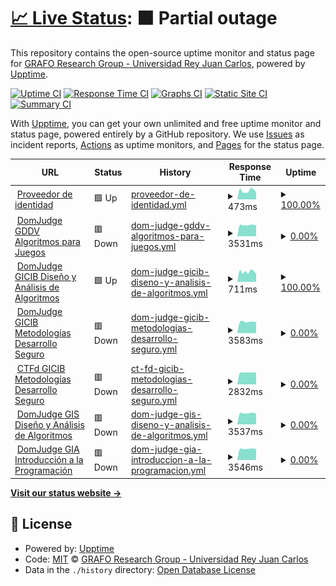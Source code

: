 # [📈 Live Status](https://monitoring.numa.host): <!--live status--> **🟧 Partial outage**

This repository contains the open-source uptime monitor and status page for [GRAFO Research Group - Universidad Rey Juan Carlos](https://grafo.etsii.urjc.es), powered by [Upptime](https://github.com/upptime/upptime).

[![Uptime CI](https://github.com/GRAFO-URJC/monitoring/workflows/Uptime%20CI/badge.svg)](https://github.com/GRAFO-URJC/monitoring/actions?query=workflow%3A%22Uptime+CI%22)
[![Response Time CI](https://github.com/GRAFO-URJC/monitoring/workflows/Response%20Time%20CI/badge.svg)](https://github.com/GRAFO-URJC/monitoring/actions?query=workflow%3A%22Response+Time+CI%22)
[![Graphs CI](https://github.com/GRAFO-URJC/monitoring/workflows/Graphs%20CI/badge.svg)](https://github.com/GRAFO-URJC/monitoring/actions?query=workflow%3A%22Graphs+CI%22)
[![Static Site CI](https://github.com/GRAFO-URJC/monitoring/workflows/Static%20Site%20CI/badge.svg)](https://github.com/GRAFO-URJC/monitoring/actions?query=workflow%3A%22Static+Site+CI%22)
[![Summary CI](https://github.com/GRAFO-URJC/monitoring/workflows/Summary%20CI/badge.svg)](https://github.com/GRAFO-URJC/monitoring/actions?query=workflow%3A%22Summary+CI%22)

With [Upptime](https://upptime.js.org), you can get your own unlimited and free uptime monitor and status page, powered entirely by a GitHub repository. We use [Issues](https://github.com/GRAFO-URJC/monitoring/issues) as incident reports, [Actions](https://github.com/GRAFO-URJC/monitoring/actions) as uptime monitors, and [Pages](https://monitoring.numa.host) for the status page.

<!--start: status pages-->
<!-- This summary is generated by Upptime (https://github.com/upptime/upptime) -->
<!-- Do not edit this manually, your changes will be overwritten -->
<!-- prettier-ignore -->
| URL | Status | History | Response Time | Uptime |
| --- | ------ | ------- | ------------- | ------ |
| <img alt="" src="https://icons.duckduckgo.com/ip3/idp.numa.host.ico" height="13"> [Proveedor de identidad](https://idp.numa.host) | 🟩 Up | [proveedor-de-identidad.yml](https://github.com/GRAFO-URJC/monitoring/commits/HEAD/history/proveedor-de-identidad.yml) | <details><summary><img alt="Response time graph" src="./graphs/proveedor-de-identidad/response-time-week.png" height="20"> 473ms</summary><br><a href="https://monitoring.numa.host/history/proveedor-de-identidad"><img alt="Response time 523" src="https://img.shields.io/endpoint?url=https%3A%2F%2Fraw.githubusercontent.com%2FGRAFO-URJC%2Fmonitoring%2FHEAD%2Fapi%2Fproveedor-de-identidad%2Fresponse-time.json"></a><br><a href="https://monitoring.numa.host/history/proveedor-de-identidad"><img alt="24-hour response time 384" src="https://img.shields.io/endpoint?url=https%3A%2F%2Fraw.githubusercontent.com%2FGRAFO-URJC%2Fmonitoring%2FHEAD%2Fapi%2Fproveedor-de-identidad%2Fresponse-time-day.json"></a><br><a href="https://monitoring.numa.host/history/proveedor-de-identidad"><img alt="7-day response time 473" src="https://img.shields.io/endpoint?url=https%3A%2F%2Fraw.githubusercontent.com%2FGRAFO-URJC%2Fmonitoring%2FHEAD%2Fapi%2Fproveedor-de-identidad%2Fresponse-time-week.json"></a><br><a href="https://monitoring.numa.host/history/proveedor-de-identidad"><img alt="30-day response time 489" src="https://img.shields.io/endpoint?url=https%3A%2F%2Fraw.githubusercontent.com%2FGRAFO-URJC%2Fmonitoring%2FHEAD%2Fapi%2Fproveedor-de-identidad%2Fresponse-time-month.json"></a><br><a href="https://monitoring.numa.host/history/proveedor-de-identidad"><img alt="1-year response time 523" src="https://img.shields.io/endpoint?url=https%3A%2F%2Fraw.githubusercontent.com%2FGRAFO-URJC%2Fmonitoring%2FHEAD%2Fapi%2Fproveedor-de-identidad%2Fresponse-time-year.json"></a></details> | <details><summary><a href="https://monitoring.numa.host/history/proveedor-de-identidad">100.00%</a></summary><a href="https://monitoring.numa.host/history/proveedor-de-identidad"><img alt="All-time uptime 96.55%" src="https://img.shields.io/endpoint?url=https%3A%2F%2Fraw.githubusercontent.com%2FGRAFO-URJC%2Fmonitoring%2FHEAD%2Fapi%2Fproveedor-de-identidad%2Fuptime.json"></a><br><a href="https://monitoring.numa.host/history/proveedor-de-identidad"><img alt="24-hour uptime 100.00%" src="https://img.shields.io/endpoint?url=https%3A%2F%2Fraw.githubusercontent.com%2FGRAFO-URJC%2Fmonitoring%2FHEAD%2Fapi%2Fproveedor-de-identidad%2Fuptime-day.json"></a><br><a href="https://monitoring.numa.host/history/proveedor-de-identidad"><img alt="7-day uptime 100.00%" src="https://img.shields.io/endpoint?url=https%3A%2F%2Fraw.githubusercontent.com%2FGRAFO-URJC%2Fmonitoring%2FHEAD%2Fapi%2Fproveedor-de-identidad%2Fuptime-week.json"></a><br><a href="https://monitoring.numa.host/history/proveedor-de-identidad"><img alt="30-day uptime 99.14%" src="https://img.shields.io/endpoint?url=https%3A%2F%2Fraw.githubusercontent.com%2FGRAFO-URJC%2Fmonitoring%2FHEAD%2Fapi%2Fproveedor-de-identidad%2Fuptime-month.json"></a><br><a href="https://monitoring.numa.host/history/proveedor-de-identidad"><img alt="1-year uptime 96.55%" src="https://img.shields.io/endpoint?url=https%3A%2F%2Fraw.githubusercontent.com%2FGRAFO-URJC%2Fmonitoring%2FHEAD%2Fapi%2Fproveedor-de-identidad%2Fuptime-year.json"></a></details>
| <img alt="" src="https://icons.duckduckgo.com/ip3/aj-gddv.numa.host.ico" height="13"> [DomJudge GDDV Algoritmos para Juegos](https://aj-gddv.numa.host) | 🟥 Down | [dom-judge-gddv-algoritmos-para-juegos.yml](https://github.com/GRAFO-URJC/monitoring/commits/HEAD/history/dom-judge-gddv-algoritmos-para-juegos.yml) | <details><summary><img alt="Response time graph" src="./graphs/dom-judge-gddv-algoritmos-para-juegos/response-time-week.png" height="20"> 3531ms</summary><br><a href="https://monitoring.numa.host/history/dom-judge-gddv-algoritmos-para-juegos"><img alt="Response time 2184" src="https://img.shields.io/endpoint?url=https%3A%2F%2Fraw.githubusercontent.com%2FGRAFO-URJC%2Fmonitoring%2FHEAD%2Fapi%2Fdom-judge-gddv-algoritmos-para-juegos%2Fresponse-time.json"></a><br><a href="https://monitoring.numa.host/history/dom-judge-gddv-algoritmos-para-juegos"><img alt="24-hour response time 3445" src="https://img.shields.io/endpoint?url=https%3A%2F%2Fraw.githubusercontent.com%2FGRAFO-URJC%2Fmonitoring%2FHEAD%2Fapi%2Fdom-judge-gddv-algoritmos-para-juegos%2Fresponse-time-day.json"></a><br><a href="https://monitoring.numa.host/history/dom-judge-gddv-algoritmos-para-juegos"><img alt="7-day response time 3531" src="https://img.shields.io/endpoint?url=https%3A%2F%2Fraw.githubusercontent.com%2FGRAFO-URJC%2Fmonitoring%2FHEAD%2Fapi%2Fdom-judge-gddv-algoritmos-para-juegos%2Fresponse-time-week.json"></a><br><a href="https://monitoring.numa.host/history/dom-judge-gddv-algoritmos-para-juegos"><img alt="30-day response time 3562" src="https://img.shields.io/endpoint?url=https%3A%2F%2Fraw.githubusercontent.com%2FGRAFO-URJC%2Fmonitoring%2FHEAD%2Fapi%2Fdom-judge-gddv-algoritmos-para-juegos%2Fresponse-time-month.json"></a><br><a href="https://monitoring.numa.host/history/dom-judge-gddv-algoritmos-para-juegos"><img alt="1-year response time 2184" src="https://img.shields.io/endpoint?url=https%3A%2F%2Fraw.githubusercontent.com%2FGRAFO-URJC%2Fmonitoring%2FHEAD%2Fapi%2Fdom-judge-gddv-algoritmos-para-juegos%2Fresponse-time-year.json"></a></details> | <details><summary><a href="https://monitoring.numa.host/history/dom-judge-gddv-algoritmos-para-juegos">0.00%</a></summary><a href="https://monitoring.numa.host/history/dom-judge-gddv-algoritmos-para-juegos"><img alt="All-time uptime 54.40%" src="https://img.shields.io/endpoint?url=https%3A%2F%2Fraw.githubusercontent.com%2FGRAFO-URJC%2Fmonitoring%2FHEAD%2Fapi%2Fdom-judge-gddv-algoritmos-para-juegos%2Fuptime.json"></a><br><a href="https://monitoring.numa.host/history/dom-judge-gddv-algoritmos-para-juegos"><img alt="24-hour uptime 0.00%" src="https://img.shields.io/endpoint?url=https%3A%2F%2Fraw.githubusercontent.com%2FGRAFO-URJC%2Fmonitoring%2FHEAD%2Fapi%2Fdom-judge-gddv-algoritmos-para-juegos%2Fuptime-day.json"></a><br><a href="https://monitoring.numa.host/history/dom-judge-gddv-algoritmos-para-juegos"><img alt="7-day uptime 0.00%" src="https://img.shields.io/endpoint?url=https%3A%2F%2Fraw.githubusercontent.com%2FGRAFO-URJC%2Fmonitoring%2FHEAD%2Fapi%2Fdom-judge-gddv-algoritmos-para-juegos%2Fuptime-week.json"></a><br><a href="https://monitoring.numa.host/history/dom-judge-gddv-algoritmos-para-juegos"><img alt="30-day uptime 1.38%" src="https://img.shields.io/endpoint?url=https%3A%2F%2Fraw.githubusercontent.com%2FGRAFO-URJC%2Fmonitoring%2FHEAD%2Fapi%2Fdom-judge-gddv-algoritmos-para-juegos%2Fuptime-month.json"></a><br><a href="https://monitoring.numa.host/history/dom-judge-gddv-algoritmos-para-juegos"><img alt="1-year uptime 54.40%" src="https://img.shields.io/endpoint?url=https%3A%2F%2Fraw.githubusercontent.com%2FGRAFO-URJC%2Fmonitoring%2FHEAD%2Fapi%2Fdom-judge-gddv-algoritmos-para-juegos%2Fuptime-year.json"></a></details>
| <img alt="" src="https://icons.duckduckgo.com/ip3/daa-gicib.numa.host.ico" height="13"> [DomJudge GICIB Diseño y Análisis de Algoritmos](https://daa-gicib.numa.host) | 🟩 Up | [dom-judge-gicib-diseno-y-analisis-de-algoritmos.yml](https://github.com/GRAFO-URJC/monitoring/commits/HEAD/history/dom-judge-gicib-diseno-y-analisis-de-algoritmos.yml) | <details><summary><img alt="Response time graph" src="./graphs/dom-judge-gicib-diseno-y-analisis-de-algoritmos/response-time-week.png" height="20"> 711ms</summary><br><a href="https://monitoring.numa.host/history/dom-judge-gicib-diseno-y-analisis-de-algoritmos"><img alt="Response time 1590" src="https://img.shields.io/endpoint?url=https%3A%2F%2Fraw.githubusercontent.com%2FGRAFO-URJC%2Fmonitoring%2FHEAD%2Fapi%2Fdom-judge-gicib-diseno-y-analisis-de-algoritmos%2Fresponse-time.json"></a><br><a href="https://monitoring.numa.host/history/dom-judge-gicib-diseno-y-analisis-de-algoritmos"><img alt="24-hour response time 554" src="https://img.shields.io/endpoint?url=https%3A%2F%2Fraw.githubusercontent.com%2FGRAFO-URJC%2Fmonitoring%2FHEAD%2Fapi%2Fdom-judge-gicib-diseno-y-analisis-de-algoritmos%2Fresponse-time-day.json"></a><br><a href="https://monitoring.numa.host/history/dom-judge-gicib-diseno-y-analisis-de-algoritmos"><img alt="7-day response time 711" src="https://img.shields.io/endpoint?url=https%3A%2F%2Fraw.githubusercontent.com%2FGRAFO-URJC%2Fmonitoring%2FHEAD%2Fapi%2Fdom-judge-gicib-diseno-y-analisis-de-algoritmos%2Fresponse-time-week.json"></a><br><a href="https://monitoring.numa.host/history/dom-judge-gicib-diseno-y-analisis-de-algoritmos"><img alt="30-day response time 683" src="https://img.shields.io/endpoint?url=https%3A%2F%2Fraw.githubusercontent.com%2FGRAFO-URJC%2Fmonitoring%2FHEAD%2Fapi%2Fdom-judge-gicib-diseno-y-analisis-de-algoritmos%2Fresponse-time-month.json"></a><br><a href="https://monitoring.numa.host/history/dom-judge-gicib-diseno-y-analisis-de-algoritmos"><img alt="1-year response time 1590" src="https://img.shields.io/endpoint?url=https%3A%2F%2Fraw.githubusercontent.com%2FGRAFO-URJC%2Fmonitoring%2FHEAD%2Fapi%2Fdom-judge-gicib-diseno-y-analisis-de-algoritmos%2Fresponse-time-year.json"></a></details> | <details><summary><a href="https://monitoring.numa.host/history/dom-judge-gicib-diseno-y-analisis-de-algoritmos">100.00%</a></summary><a href="https://monitoring.numa.host/history/dom-judge-gicib-diseno-y-analisis-de-algoritmos"><img alt="All-time uptime 77.20%" src="https://img.shields.io/endpoint?url=https%3A%2F%2Fraw.githubusercontent.com%2FGRAFO-URJC%2Fmonitoring%2FHEAD%2Fapi%2Fdom-judge-gicib-diseno-y-analisis-de-algoritmos%2Fuptime.json"></a><br><a href="https://monitoring.numa.host/history/dom-judge-gicib-diseno-y-analisis-de-algoritmos"><img alt="24-hour uptime 100.00%" src="https://img.shields.io/endpoint?url=https%3A%2F%2Fraw.githubusercontent.com%2FGRAFO-URJC%2Fmonitoring%2FHEAD%2Fapi%2Fdom-judge-gicib-diseno-y-analisis-de-algoritmos%2Fuptime-day.json"></a><br><a href="https://monitoring.numa.host/history/dom-judge-gicib-diseno-y-analisis-de-algoritmos"><img alt="7-day uptime 100.00%" src="https://img.shields.io/endpoint?url=https%3A%2F%2Fraw.githubusercontent.com%2FGRAFO-URJC%2Fmonitoring%2FHEAD%2Fapi%2Fdom-judge-gicib-diseno-y-analisis-de-algoritmos%2Fuptime-week.json"></a><br><a href="https://monitoring.numa.host/history/dom-judge-gicib-diseno-y-analisis-de-algoritmos"><img alt="30-day uptime 99.12%" src="https://img.shields.io/endpoint?url=https%3A%2F%2Fraw.githubusercontent.com%2FGRAFO-URJC%2Fmonitoring%2FHEAD%2Fapi%2Fdom-judge-gicib-diseno-y-analisis-de-algoritmos%2Fuptime-month.json"></a><br><a href="https://monitoring.numa.host/history/dom-judge-gicib-diseno-y-analisis-de-algoritmos"><img alt="1-year uptime 77.20%" src="https://img.shields.io/endpoint?url=https%3A%2F%2Fraw.githubusercontent.com%2FGRAFO-URJC%2Fmonitoring%2FHEAD%2Fapi%2Fdom-judge-gicib-diseno-y-analisis-de-algoritmos%2Fuptime-year.json"></a></details>
| <img alt="" src="https://icons.duckduckgo.com/ip3/mds-gcib.numa.host.ico" height="13"> [DomJudge GICIB Metodologías Desarrollo Seguro](https://mds-gcib.numa.host) | 🟥 Down | [dom-judge-gicib-metodologias-desarrollo-seguro.yml](https://github.com/GRAFO-URJC/monitoring/commits/HEAD/history/dom-judge-gicib-metodologias-desarrollo-seguro.yml) | <details><summary><img alt="Response time graph" src="./graphs/dom-judge-gicib-metodologias-desarrollo-seguro/response-time-week.png" height="20"> 3583ms</summary><br><a href="https://monitoring.numa.host/history/dom-judge-gicib-metodologias-desarrollo-seguro"><img alt="Response time 2484" src="https://img.shields.io/endpoint?url=https%3A%2F%2Fraw.githubusercontent.com%2FGRAFO-URJC%2Fmonitoring%2FHEAD%2Fapi%2Fdom-judge-gicib-metodologias-desarrollo-seguro%2Fresponse-time.json"></a><br><a href="https://monitoring.numa.host/history/dom-judge-gicib-metodologias-desarrollo-seguro"><img alt="24-hour response time 3443" src="https://img.shields.io/endpoint?url=https%3A%2F%2Fraw.githubusercontent.com%2FGRAFO-URJC%2Fmonitoring%2FHEAD%2Fapi%2Fdom-judge-gicib-metodologias-desarrollo-seguro%2Fresponse-time-day.json"></a><br><a href="https://monitoring.numa.host/history/dom-judge-gicib-metodologias-desarrollo-seguro"><img alt="7-day response time 3583" src="https://img.shields.io/endpoint?url=https%3A%2F%2Fraw.githubusercontent.com%2FGRAFO-URJC%2Fmonitoring%2FHEAD%2Fapi%2Fdom-judge-gicib-metodologias-desarrollo-seguro%2Fresponse-time-week.json"></a><br><a href="https://monitoring.numa.host/history/dom-judge-gicib-metodologias-desarrollo-seguro"><img alt="30-day response time 3530" src="https://img.shields.io/endpoint?url=https%3A%2F%2Fraw.githubusercontent.com%2FGRAFO-URJC%2Fmonitoring%2FHEAD%2Fapi%2Fdom-judge-gicib-metodologias-desarrollo-seguro%2Fresponse-time-month.json"></a><br><a href="https://monitoring.numa.host/history/dom-judge-gicib-metodologias-desarrollo-seguro"><img alt="1-year response time 2484" src="https://img.shields.io/endpoint?url=https%3A%2F%2Fraw.githubusercontent.com%2FGRAFO-URJC%2Fmonitoring%2FHEAD%2Fapi%2Fdom-judge-gicib-metodologias-desarrollo-seguro%2Fresponse-time-year.json"></a></details> | <details><summary><a href="https://monitoring.numa.host/history/dom-judge-gicib-metodologias-desarrollo-seguro">0.00%</a></summary><a href="https://monitoring.numa.host/history/dom-judge-gicib-metodologias-desarrollo-seguro"><img alt="All-time uptime 39.52%" src="https://img.shields.io/endpoint?url=https%3A%2F%2Fraw.githubusercontent.com%2FGRAFO-URJC%2Fmonitoring%2FHEAD%2Fapi%2Fdom-judge-gicib-metodologias-desarrollo-seguro%2Fuptime.json"></a><br><a href="https://monitoring.numa.host/history/dom-judge-gicib-metodologias-desarrollo-seguro"><img alt="24-hour uptime 0.00%" src="https://img.shields.io/endpoint?url=https%3A%2F%2Fraw.githubusercontent.com%2FGRAFO-URJC%2Fmonitoring%2FHEAD%2Fapi%2Fdom-judge-gicib-metodologias-desarrollo-seguro%2Fuptime-day.json"></a><br><a href="https://monitoring.numa.host/history/dom-judge-gicib-metodologias-desarrollo-seguro"><img alt="7-day uptime 0.00%" src="https://img.shields.io/endpoint?url=https%3A%2F%2Fraw.githubusercontent.com%2FGRAFO-URJC%2Fmonitoring%2FHEAD%2Fapi%2Fdom-judge-gicib-metodologias-desarrollo-seguro%2Fuptime-week.json"></a><br><a href="https://monitoring.numa.host/history/dom-judge-gicib-metodologias-desarrollo-seguro"><img alt="30-day uptime 1.38%" src="https://img.shields.io/endpoint?url=https%3A%2F%2Fraw.githubusercontent.com%2FGRAFO-URJC%2Fmonitoring%2FHEAD%2Fapi%2Fdom-judge-gicib-metodologias-desarrollo-seguro%2Fuptime-month.json"></a><br><a href="https://monitoring.numa.host/history/dom-judge-gicib-metodologias-desarrollo-seguro"><img alt="1-year uptime 39.52%" src="https://img.shields.io/endpoint?url=https%3A%2F%2Fraw.githubusercontent.com%2FGRAFO-URJC%2Fmonitoring%2FHEAD%2Fapi%2Fdom-judge-gicib-metodologias-desarrollo-seguro%2Fuptime-year.json"></a></details>
| <img alt="" src="https://icons.duckduckgo.com/ip3/ctf-mds-gcib.numa.host.ico" height="13"> [CTFd GICIB Metodologías Desarrollo Seguro](https://ctf-mds-gcib.numa.host) | 🟥 Down | [ct-fd-gicib-metodologias-desarrollo-seguro.yml](https://github.com/GRAFO-URJC/monitoring/commits/HEAD/history/ct-fd-gicib-metodologias-desarrollo-seguro.yml) | <details><summary><img alt="Response time graph" src="./graphs/ct-fd-gicib-metodologias-desarrollo-seguro/response-time-week.png" height="20"> 2832ms</summary><br><a href="https://monitoring.numa.host/history/ct-fd-gicib-metodologias-desarrollo-seguro"><img alt="Response time 1975" src="https://img.shields.io/endpoint?url=https%3A%2F%2Fraw.githubusercontent.com%2FGRAFO-URJC%2Fmonitoring%2FHEAD%2Fapi%2Fct-fd-gicib-metodologias-desarrollo-seguro%2Fresponse-time.json"></a><br><a href="https://monitoring.numa.host/history/ct-fd-gicib-metodologias-desarrollo-seguro"><img alt="24-hour response time 2819" src="https://img.shields.io/endpoint?url=https%3A%2F%2Fraw.githubusercontent.com%2FGRAFO-URJC%2Fmonitoring%2FHEAD%2Fapi%2Fct-fd-gicib-metodologias-desarrollo-seguro%2Fresponse-time-day.json"></a><br><a href="https://monitoring.numa.host/history/ct-fd-gicib-metodologias-desarrollo-seguro"><img alt="7-day response time 2832" src="https://img.shields.io/endpoint?url=https%3A%2F%2Fraw.githubusercontent.com%2FGRAFO-URJC%2Fmonitoring%2FHEAD%2Fapi%2Fct-fd-gicib-metodologias-desarrollo-seguro%2Fresponse-time-week.json"></a><br><a href="https://monitoring.numa.host/history/ct-fd-gicib-metodologias-desarrollo-seguro"><img alt="30-day response time 2828" src="https://img.shields.io/endpoint?url=https%3A%2F%2Fraw.githubusercontent.com%2FGRAFO-URJC%2Fmonitoring%2FHEAD%2Fapi%2Fct-fd-gicib-metodologias-desarrollo-seguro%2Fresponse-time-month.json"></a><br><a href="https://monitoring.numa.host/history/ct-fd-gicib-metodologias-desarrollo-seguro"><img alt="1-year response time 1975" src="https://img.shields.io/endpoint?url=https%3A%2F%2Fraw.githubusercontent.com%2FGRAFO-URJC%2Fmonitoring%2FHEAD%2Fapi%2Fct-fd-gicib-metodologias-desarrollo-seguro%2Fresponse-time-year.json"></a></details> | <details><summary><a href="https://monitoring.numa.host/history/ct-fd-gicib-metodologias-desarrollo-seguro">0.00%</a></summary><a href="https://monitoring.numa.host/history/ct-fd-gicib-metodologias-desarrollo-seguro"><img alt="All-time uptime 41.34%" src="https://img.shields.io/endpoint?url=https%3A%2F%2Fraw.githubusercontent.com%2FGRAFO-URJC%2Fmonitoring%2FHEAD%2Fapi%2Fct-fd-gicib-metodologias-desarrollo-seguro%2Fuptime.json"></a><br><a href="https://monitoring.numa.host/history/ct-fd-gicib-metodologias-desarrollo-seguro"><img alt="24-hour uptime 0.00%" src="https://img.shields.io/endpoint?url=https%3A%2F%2Fraw.githubusercontent.com%2FGRAFO-URJC%2Fmonitoring%2FHEAD%2Fapi%2Fct-fd-gicib-metodologias-desarrollo-seguro%2Fuptime-day.json"></a><br><a href="https://monitoring.numa.host/history/ct-fd-gicib-metodologias-desarrollo-seguro"><img alt="7-day uptime 0.00%" src="https://img.shields.io/endpoint?url=https%3A%2F%2Fraw.githubusercontent.com%2FGRAFO-URJC%2Fmonitoring%2FHEAD%2Fapi%2Fct-fd-gicib-metodologias-desarrollo-seguro%2Fuptime-week.json"></a><br><a href="https://monitoring.numa.host/history/ct-fd-gicib-metodologias-desarrollo-seguro"><img alt="30-day uptime 1.38%" src="https://img.shields.io/endpoint?url=https%3A%2F%2Fraw.githubusercontent.com%2FGRAFO-URJC%2Fmonitoring%2FHEAD%2Fapi%2Fct-fd-gicib-metodologias-desarrollo-seguro%2Fuptime-month.json"></a><br><a href="https://monitoring.numa.host/history/ct-fd-gicib-metodologias-desarrollo-seguro"><img alt="1-year uptime 41.34%" src="https://img.shields.io/endpoint?url=https%3A%2F%2Fraw.githubusercontent.com%2FGRAFO-URJC%2Fmonitoring%2FHEAD%2Fapi%2Fct-fd-gicib-metodologias-desarrollo-seguro%2Fuptime-year.json"></a></details>
| <img alt="" src="https://icons.duckduckgo.com/ip3/daa-gis.numa.host.ico" height="13"> [DomJudge GIS Diseño y Análisis de Algoritmos](https://daa-gis.numa.host) | 🟥 Down | [dom-judge-gis-diseno-y-analisis-de-algoritmos.yml](https://github.com/GRAFO-URJC/monitoring/commits/HEAD/history/dom-judge-gis-diseno-y-analisis-de-algoritmos.yml) | <details><summary><img alt="Response time graph" src="./graphs/dom-judge-gis-diseno-y-analisis-de-algoritmos/response-time-week.png" height="20"> 3537ms</summary><br><a href="https://monitoring.numa.host/history/dom-judge-gis-diseno-y-analisis-de-algoritmos"><img alt="Response time 2239" src="https://img.shields.io/endpoint?url=https%3A%2F%2Fraw.githubusercontent.com%2FGRAFO-URJC%2Fmonitoring%2FHEAD%2Fapi%2Fdom-judge-gis-diseno-y-analisis-de-algoritmos%2Fresponse-time.json"></a><br><a href="https://monitoring.numa.host/history/dom-judge-gis-diseno-y-analisis-de-algoritmos"><img alt="24-hour response time 3453" src="https://img.shields.io/endpoint?url=https%3A%2F%2Fraw.githubusercontent.com%2FGRAFO-URJC%2Fmonitoring%2FHEAD%2Fapi%2Fdom-judge-gis-diseno-y-analisis-de-algoritmos%2Fresponse-time-day.json"></a><br><a href="https://monitoring.numa.host/history/dom-judge-gis-diseno-y-analisis-de-algoritmos"><img alt="7-day response time 3537" src="https://img.shields.io/endpoint?url=https%3A%2F%2Fraw.githubusercontent.com%2FGRAFO-URJC%2Fmonitoring%2FHEAD%2Fapi%2Fdom-judge-gis-diseno-y-analisis-de-algoritmos%2Fresponse-time-week.json"></a><br><a href="https://monitoring.numa.host/history/dom-judge-gis-diseno-y-analisis-de-algoritmos"><img alt="30-day response time 3536" src="https://img.shields.io/endpoint?url=https%3A%2F%2Fraw.githubusercontent.com%2FGRAFO-URJC%2Fmonitoring%2FHEAD%2Fapi%2Fdom-judge-gis-diseno-y-analisis-de-algoritmos%2Fresponse-time-month.json"></a><br><a href="https://monitoring.numa.host/history/dom-judge-gis-diseno-y-analisis-de-algoritmos"><img alt="1-year response time 2239" src="https://img.shields.io/endpoint?url=https%3A%2F%2Fraw.githubusercontent.com%2FGRAFO-URJC%2Fmonitoring%2FHEAD%2Fapi%2Fdom-judge-gis-diseno-y-analisis-de-algoritmos%2Fresponse-time-year.json"></a></details> | <details><summary><a href="https://monitoring.numa.host/history/dom-judge-gis-diseno-y-analisis-de-algoritmos">0.00%</a></summary><a href="https://monitoring.numa.host/history/dom-judge-gis-diseno-y-analisis-de-algoritmos"><img alt="All-time uptime 54.03%" src="https://img.shields.io/endpoint?url=https%3A%2F%2Fraw.githubusercontent.com%2FGRAFO-URJC%2Fmonitoring%2FHEAD%2Fapi%2Fdom-judge-gis-diseno-y-analisis-de-algoritmos%2Fuptime.json"></a><br><a href="https://monitoring.numa.host/history/dom-judge-gis-diseno-y-analisis-de-algoritmos"><img alt="24-hour uptime 0.00%" src="https://img.shields.io/endpoint?url=https%3A%2F%2Fraw.githubusercontent.com%2FGRAFO-URJC%2Fmonitoring%2FHEAD%2Fapi%2Fdom-judge-gis-diseno-y-analisis-de-algoritmos%2Fuptime-day.json"></a><br><a href="https://monitoring.numa.host/history/dom-judge-gis-diseno-y-analisis-de-algoritmos"><img alt="7-day uptime 0.00%" src="https://img.shields.io/endpoint?url=https%3A%2F%2Fraw.githubusercontent.com%2FGRAFO-URJC%2Fmonitoring%2FHEAD%2Fapi%2Fdom-judge-gis-diseno-y-analisis-de-algoritmos%2Fuptime-week.json"></a><br><a href="https://monitoring.numa.host/history/dom-judge-gis-diseno-y-analisis-de-algoritmos"><img alt="30-day uptime 1.38%" src="https://img.shields.io/endpoint?url=https%3A%2F%2Fraw.githubusercontent.com%2FGRAFO-URJC%2Fmonitoring%2FHEAD%2Fapi%2Fdom-judge-gis-diseno-y-analisis-de-algoritmos%2Fuptime-month.json"></a><br><a href="https://monitoring.numa.host/history/dom-judge-gis-diseno-y-analisis-de-algoritmos"><img alt="1-year uptime 54.03%" src="https://img.shields.io/endpoint?url=https%3A%2F%2Fraw.githubusercontent.com%2FGRAFO-URJC%2Fmonitoring%2FHEAD%2Fapi%2Fdom-judge-gis-diseno-y-analisis-de-algoritmos%2Fuptime-year.json"></a></details>
| <img alt="" src="https://icons.duckduckgo.com/ip3/ip-gia.numa.host.ico" height="13"> [DomJudge GIA Introducción a la Programación](https://ip-gia.numa.host) | 🟥 Down | [dom-judge-gia-introduccion-a-la-programacion.yml](https://github.com/GRAFO-URJC/monitoring/commits/HEAD/history/dom-judge-gia-introduccion-a-la-programacion.yml) | <details><summary><img alt="Response time graph" src="./graphs/dom-judge-gia-introduccion-a-la-programacion/response-time-week.png" height="20"> 3546ms</summary><br><a href="https://monitoring.numa.host/history/dom-judge-gia-introduccion-a-la-programacion"><img alt="Response time 2721" src="https://img.shields.io/endpoint?url=https%3A%2F%2Fraw.githubusercontent.com%2FGRAFO-URJC%2Fmonitoring%2FHEAD%2Fapi%2Fdom-judge-gia-introduccion-a-la-programacion%2Fresponse-time.json"></a><br><a href="https://monitoring.numa.host/history/dom-judge-gia-introduccion-a-la-programacion"><img alt="24-hour response time 3488" src="https://img.shields.io/endpoint?url=https%3A%2F%2Fraw.githubusercontent.com%2FGRAFO-URJC%2Fmonitoring%2FHEAD%2Fapi%2Fdom-judge-gia-introduccion-a-la-programacion%2Fresponse-time-day.json"></a><br><a href="https://monitoring.numa.host/history/dom-judge-gia-introduccion-a-la-programacion"><img alt="7-day response time 3546" src="https://img.shields.io/endpoint?url=https%3A%2F%2Fraw.githubusercontent.com%2FGRAFO-URJC%2Fmonitoring%2FHEAD%2Fapi%2Fdom-judge-gia-introduccion-a-la-programacion%2Fresponse-time-week.json"></a><br><a href="https://monitoring.numa.host/history/dom-judge-gia-introduccion-a-la-programacion"><img alt="30-day response time 3535" src="https://img.shields.io/endpoint?url=https%3A%2F%2Fraw.githubusercontent.com%2FGRAFO-URJC%2Fmonitoring%2FHEAD%2Fapi%2Fdom-judge-gia-introduccion-a-la-programacion%2Fresponse-time-month.json"></a><br><a href="https://monitoring.numa.host/history/dom-judge-gia-introduccion-a-la-programacion"><img alt="1-year response time 2721" src="https://img.shields.io/endpoint?url=https%3A%2F%2Fraw.githubusercontent.com%2FGRAFO-URJC%2Fmonitoring%2FHEAD%2Fapi%2Fdom-judge-gia-introduccion-a-la-programacion%2Fresponse-time-year.json"></a></details> | <details><summary><a href="https://monitoring.numa.host/history/dom-judge-gia-introduccion-a-la-programacion">0.00%</a></summary><a href="https://monitoring.numa.host/history/dom-judge-gia-introduccion-a-la-programacion"><img alt="All-time uptime 39.53%" src="https://img.shields.io/endpoint?url=https%3A%2F%2Fraw.githubusercontent.com%2FGRAFO-URJC%2Fmonitoring%2FHEAD%2Fapi%2Fdom-judge-gia-introduccion-a-la-programacion%2Fuptime.json"></a><br><a href="https://monitoring.numa.host/history/dom-judge-gia-introduccion-a-la-programacion"><img alt="24-hour uptime 0.00%" src="https://img.shields.io/endpoint?url=https%3A%2F%2Fraw.githubusercontent.com%2FGRAFO-URJC%2Fmonitoring%2FHEAD%2Fapi%2Fdom-judge-gia-introduccion-a-la-programacion%2Fuptime-day.json"></a><br><a href="https://monitoring.numa.host/history/dom-judge-gia-introduccion-a-la-programacion"><img alt="7-day uptime 0.00%" src="https://img.shields.io/endpoint?url=https%3A%2F%2Fraw.githubusercontent.com%2FGRAFO-URJC%2Fmonitoring%2FHEAD%2Fapi%2Fdom-judge-gia-introduccion-a-la-programacion%2Fuptime-week.json"></a><br><a href="https://monitoring.numa.host/history/dom-judge-gia-introduccion-a-la-programacion"><img alt="30-day uptime 1.38%" src="https://img.shields.io/endpoint?url=https%3A%2F%2Fraw.githubusercontent.com%2FGRAFO-URJC%2Fmonitoring%2FHEAD%2Fapi%2Fdom-judge-gia-introduccion-a-la-programacion%2Fuptime-month.json"></a><br><a href="https://monitoring.numa.host/history/dom-judge-gia-introduccion-a-la-programacion"><img alt="1-year uptime 39.53%" src="https://img.shields.io/endpoint?url=https%3A%2F%2Fraw.githubusercontent.com%2FGRAFO-URJC%2Fmonitoring%2FHEAD%2Fapi%2Fdom-judge-gia-introduccion-a-la-programacion%2Fuptime-year.json"></a></details>

<!--end: status pages-->

[**Visit our status website →**](https://monitoring.numa.host)

## 📄 License

- Powered by: [Upptime](https://github.com/upptime/upptime)
- Code: [MIT](./LICENSE) © [GRAFO Research Group - Universidad Rey Juan Carlos](https://grafo.etsii.urjc.es)
- Data in the `./history` directory: [Open Database License](https://opendatacommons.org/licenses/odbl/1-0/)
